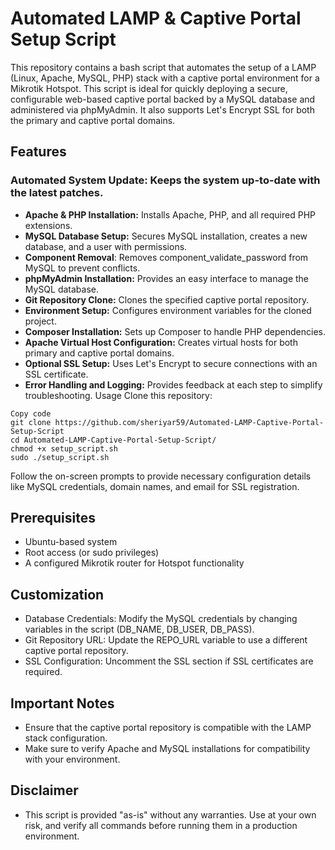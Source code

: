 # Automated LAMP & Captive Portal Setup Script
This repository contains a bash script that automates the setup of a LAMP (Linux, Apache, MySQL, PHP) stack with a captive portal environment for a Mikrotik Hotspot. This script is ideal for quickly deploying a secure, configurable web-based captive portal backed by a MySQL database and administered via phpMyAdmin. It also supports Let's Encrypt SSL for both the primary and captive portal domains.

## Features
### Automated System Update: Keeps the system up-to-date with the latest patches.
- **Apache & PHP Installation:** Installs Apache, PHP, and all required PHP extensions.
- **MySQL Database Setup:** Secures MySQL installation, creates a new database, and a user with permissions.
- **Component Removal**: Removes component_validate_password from MySQL to prevent conflicts.
- **phpMyAdmin Installation:** Provides an easy interface to manage the MySQL database.
- **Git Repository Clone:** Clones the specified captive portal repository.
- **Environment Setup:** Configures environment variables for the cloned project.
- **Composer Installation:** Sets up Composer to handle PHP dependencies.
- **Apache Virtual Host Configuration:** Creates virtual hosts for both primary and captive portal domains.
- **Optional SSL Setup:** Uses Let's Encrypt to secure connections with an SSL certificate.
- **Error Handling and Logging:** Provides feedback at each step to simplify troubleshooting.
Usage
Clone this repository:

```
Copy code
git clone https://github.com/sheriyar59/Automated-LAMP-Captive-Portal-Setup-Script
cd Automated-LAMP-Captive-Portal-Setup-Script/
chmod +x setup_script.sh 
sudo ./setup_script.sh
```
Follow the on-screen prompts to provide necessary configuration details like MySQL credentials, domain names, and email for SSL registration.

## Prerequisites
- Ubuntu-based system
- Root access (or sudo privileges)
- A configured Mikrotik router for Hotspot functionality
## Customization
- Database Credentials: Modify the MySQL credentials by changing variables in the script (DB_NAME, DB_USER, DB_PASS).
- Git Repository URL: Update the REPO_URL variable to use a different captive portal repository.
- SSL Configuration: Uncomment the SSL section if SSL certificates are required.
## Important Notes
- Ensure that the captive portal repository is compatible with the LAMP stack configuration.
- Make sure to verify Apache and MySQL installations for compatibility with your environment.
## Disclaimer
- This script is provided "as-is" without any warranties. Use at your own risk, and verify all commands before running them in a production environment.
